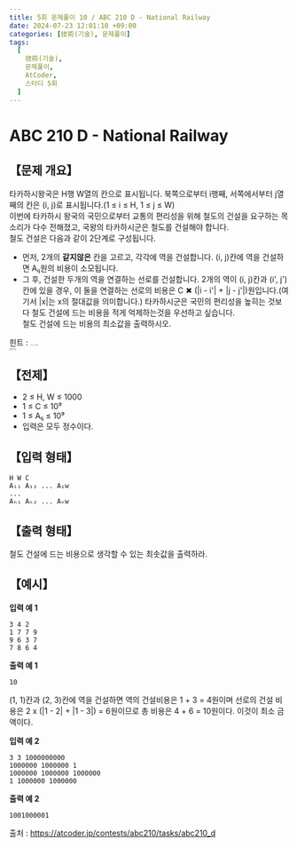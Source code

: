 ```yaml
---
title: 5회 문제풀이 10 / ABC 210 D - National Railway
date: 2024-07-23 12:01:10 +09:00
categories: [技術(기술), 문제풀이]
tags:
  [
    技術(기술),
    문제풀이,
    AtCoder,
    스터디 5회
  ]
---
```

<!-- ko -->
# ABC 210 D - National Railway
## 【문제 개요】
타카하시왕국은 H행 W열의 칸으로 표시됩니다. 북쪽으로부터 i행째, 서쪽에서부터 j열째의 칸은 (i, j)로 표시됩니다.(1 ≤ i ≤ H, 1 ≤ j ≤ W)<br>
이번에 타카하시 왕국의 국민으로부터 교통의 편리성을 위해 철도의 건설을 요구하는 목소리가 다수 전해졌고, 국왕의 타카하시군은 철도를 건설해야 합니다.<br>
철도 건설은 다음과 같이 2단계로 구성됩니다.
- 먼저, 2개의 **같지않은** 칸을 고르고, 각각에 역을 건설합니다. (i, j)칸에 역을 건설하면 Aᵢⱼ원의 비용이 소모됩니다.
- 그 후, 건설한 두개의 역을 연결하는 선로를 건설합니다. 2개의 역이 (i, j)칸과 (i', j')칸에 있을 경우, 이 둘을 연결하는 선로의 비용은 C ✖ (|i - i'| + |j - j'|)원입니다.(여기서 |x|는 x의 절대값을 의미합니다.)
타카하시군은 국민의 편리성을 높히는 것보다 철도 건설에 드는 비용을 적게 억제하는것을 우선하고 싶습니다.<br>
철도 건설에 드는 비용의 최소값을 출력하시오.

힌트 : <span style="font-size:0.1rem">
동적 프로그래밍(DP)<br>
최소값 갱신 기법<br>
맨해튼 거리의 특성
</span>

## 【전제】
- 2 ≤ H, W ≤ 1000
- 1 ≤ C ≤ 10⁹
- 1 ≤ Aᵢⱼ ≤ 10⁹
- 입력은 모두 정수이다.

## 【입력 형태】
```
H W C
A₁₁ A₁₂ ... A₁w
... 
Aₕ₁ Aₕ₂ ... Aₕw
```

## 【출력 형태】
철도 건설에 드는 비용으로 생각할 수 있는 최솟값을 출력하라.

## 【예시】

**입력 예 1**

```
3 4 2 
1 7 7 9 
9 6 3 7 
7 8 6 4
```

**출력 예 1**

```
10
```
(1, 1)칸과 (2, 3)칸에 역을 건설하면 역의 건설비용은 1 + 3 = 4원이며 선로의 건설 비용은 2 x (|1 - 2| + |1 - 3|) = 6원이므로 총 비용은 4 + 6 = 10원이다. 이것이 최소 금액이다.

**입력 예 2**

```
3 3 1000000000
1000000 1000000 1
1000000 1000000 1000000
1 1000000 1000000
```

**출력 예 2**

```
1001000001
```

출처 : <a href="https://atcoder.jp/contests/abc210/tasks/abc210_d">https://atcoder.jp/contests/abc210/tasks/abc210_d</a> 
<!-- endko -->
<!-- ja -->
<!-- endja -->